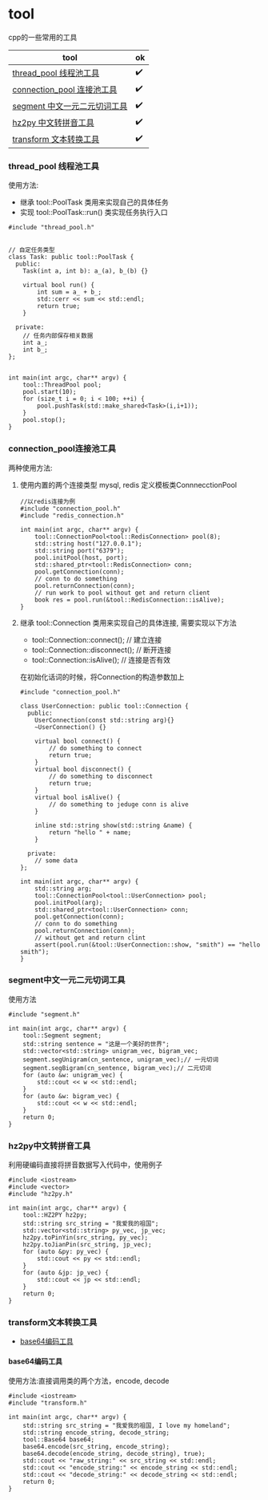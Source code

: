 # tool

cpp的一些常用的工具

|tool|ok|
|----|----|
|[thread_pool 线程池工具](#thread_pool线程池工具)| :heavy_check_mark:|
|[connection_pool 连接池工具](#connection_pool连接池工具)|:heavy_check_mark:|
|[segment 中文一元二元切词工具](#segment中文一元二元切词工具)|:heavy_check_mark:|
|[hz2py 中文转拼音工具](#hz2py中文转拼音工具)|:heavy_check_mark:|
|[transform 文本转换工具](#transform文本转换工具)|:heavy_check_mark:|

### thread_pool 线程池工具

使用方法:
* 继承 tool::PoolTask 类用来实现自己的具体任务
* 实现 tool::PoolTask::run() 类实现任务执行入口

```
#include "thread_pool.h"


// 自定任务类型
class Task: public tool::PoolTask {
  public:
    Task(int a, int b): a_(a), b_(b) {}

    virtual bool run() {
        int sum = a_ + b_;
        std::cerr << sum << std::endl;
        return true;
    }

  private:
    // 任务内部保存相关数据
    int a_;
    int b_;
};


int main(int argc, char** argv) {
    tool::ThreadPool pool;
    pool.start(10);
    for (size_t i = 0; i < 100; ++i) {
        pool.pushTask(std::make_shared<Task>(i,i+1));
    }
    pool.stop();
}

```

### connection_pool连接池工具

两种使用方法:
1. 使用内置的两个连接类型 mysql, redis 定义模板类ConnnecctionPool
    ```
    //以redis连接为例
    #include "connection_pool.h"
    #include "redis_connection.h"
    
    int main(int argc, char** argv) {
        tool::ConnectionPool<tool::RedisConnection> pool(8);
        std::string host("127.0.0.1");
        std::string port("6379");
        pool.initPool(host, port);
        std::shared_ptr<tool::RedisConnection> conn;
        pool.getConnection(conn);
        // conn to do something
        pool.returnConnection(conn);
        // run work to pool without get and return client
        book res = pool.run(&tool::RedisConnection::isAlive);
    }
    ```
2. 继承 tool::Connection 类用来实现自己的具体连接, 需要实现以下方法
    * tool::Connection::connect();  // 建立连接
    * tool::Connection::disconnect(); // 断开连接
    * tool::Connection::isAlive(); // 连接是否有效

    在初始化话词的时候，将Connection的构造参数加上

    ```
    #include "connection_pool.h"
    
    class UserConnection: public tool::Connection {
      public:
        UserConnection(const std::string arg){}
        ~UserConnection() {}
        
        virtual bool connect() {
            // do something to connect
            return true;
        }
        virtual bool disconnect() {
            // do something to disconnect
            return true;
        }
        virtual bool isAlive() {
            // do something to jeduge conn is alive 
        }
        
        inline std::string show(std::string &name) {
            return "hello " + name;
        }

      private:
        // some data
    };
    
    int main(int argc, char** argv) {
        std::string arg;
        tool::ConnectionPool<tool::UserConnection> pool;
        pool.initPool(arg);
        std::shared_ptr<tool::UserConnection> conn;
        pool.getConnection(conn);
        // conn to do something
        pool.returnConnection(conn);
        // without get and return clint
        assert(pool.run(&tool::UserConnection::show, "smith") == "hello smith");
    }
    ```

### segment中文一元二元切词工具

使用方法
```
#include "segment.h"

int main(int argc, char** argv) {
    tool::Segment segment;
    std::string sentence = "这是一个美好的世界";
    std::vector<std::string> unigram_vec, bigram_vec;
    segment.segUnigram(cn_sentence, unigram_vec);// 一元切词
    segment.segBigram(cn_sentence, bigram_vec);// 二元切词
    for (auto &w: unigram_vec) {
        std::cout << w << std::endl;
    }
    for (auto &w: bigram_vec) {
        std::cout << w << std::endl;
    }
    return 0;
}

```

### hz2py中文转拼音工具
利用硬编码直接将拼音数据写入代码中，使用例子
```
#include <iostream>
#include <vector>
#include "hz2py.h"

int main(int argc, char** argv) {
    tool::HZ2PY hz2py;
    std::string src_string = "我爱我的祖国";
    std::vector<std::string> py_vec, jp_vec;
    hz2py.toPinYin(src_string, py_vec);
    hz2py.toJianPin(src_string, jp_vec);
    for (auto &py: py_vec) {
        std::cout << py << std::endl;
    }
    for (auto &jp: jp_vec) {
        std::cout << jp << std::endl;
    }
    return 0;
}

```



### transform文本转换工具

* [base64编码工具](#base64编码工具)

#### base64编码工具

使用方法:直接调用类的两个方法，encode, decode

```
#include <iostream>
#include "transform.h"

int main(int argc, char** argv) {
    std::string src_string = "我爱我的祖国, I love my homeland";
    std::string encode_string, decode_string;
    tool::Base64 base64;
    base64.encode(src_string, encode_string);
    base64.decode(encode_string, decode_string), true);
    std::cout << "raw_string:" << src_string << std::endl;
    std::cout << "encode_string:" << encode_string << std::endl;
    std::cout << "decode_string:" << decode_string << std::endl;
    return 0;
}
```
